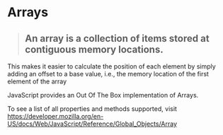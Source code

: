 # Arrays

> ## An array is a collection of items stored at contiguous memory locations.

This makes it easier to calculate the position of each element by simply adding an offset to a base value, i.e., the memory location of the first element of the array

JavaScript provides an Out Of The Box implementation of Arrays.

To see a list of all properties and methods supported, visit https://developer.mozilla.org/en-US/docs/Web/JavaScript/Reference/Global_Objects/Array
